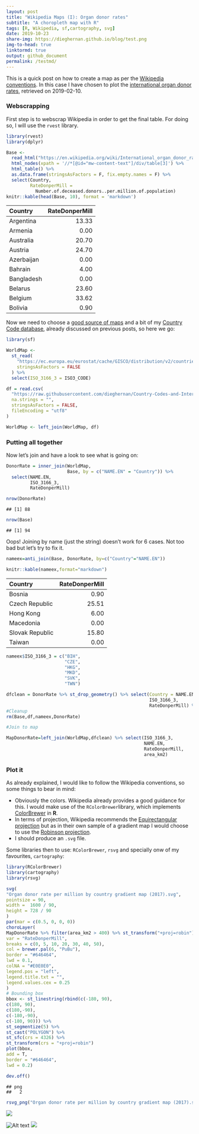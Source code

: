 ```yaml
---
layout: post
title: "Wikipedia Maps (I): Organ donor rates"
subtitle: "A choropleth map with R"
tags: [R, Wikipedia, sf,cartography, svg]
date: 2019-10-23
share-img: https://dieghernan.github.io/blog/test.png
img-to-head: true
linktormd: true
output: github_document
permalink: /testmd/
---
```


This is a quick post on how to create a map as per the [Wikipedia
conventions](https://en.wikipedia.org/wiki/Wikipedia:WikiProject_Maps/Conventions#Gradient_maps).
In this case I have chosen to plot the [international organ donor
rates](https://en.wikipedia.org/wiki/International_organ_donor_rates),
retrieved on 2019-02-10.

### Webscrapping

First step is to webscrap Wikipedia in order to get the final table. For
doing so, I will use the `rvest` library.

``` r
library(rvest)
library(dplyr)

Base <-
  read_html("https://en.wikipedia.org/wiki/International_organ_donor_rates") %>%
  html_nodes(xpath = '//*[@id="mw-content-text"]/div/table[3]') %>%
  html_table() %>%
  as.data.frame(stringsAsFactors = F, fix.empty.names = F) %>%
  select(Country,
         RateDonperMill =
           Number.of.deceased.donors..per.million.of.population)
knitr::kable(head(Base, 10), format = 'markdown')
```

| Country    | RateDonperMill |
| :--------- | -------------: |
| Argentina  |          13.33 |
| Armenia    |           0.00 |
| Australia  |          20.70 |
| Austria    |          24.70 |
| Azerbaijan |           0.00 |
| Bahrain    |           4.00 |
| Bangladesh |           0.00 |
| Belarus    |          23.60 |
| Belgium    |          33.62 |
| Bolivia    |           0.90 |

Now we need to choose a [good source of
maps](https://dieghernan.github.io/201906_Beautiful2/) and a bit of my
[Country Code
database](https://dieghernan.github.io/201904_Using-CountryCodes/),
already discussed on previous posts, so here we go:

``` r
library(sf)

WorldMap <-
  st_read(
    "https://ec.europa.eu/eurostat/cache/GISCO/distribution/v2/countries/geojson/CNTR_RG_10M_2016_3857.geojson",
    stringsAsFactors = FALSE
  ) %>%
  select(ISO_3166_3 = ISO3_CODE)

df = read.csv(
  "https://raw.githubusercontent.com/dieghernan/Country-Codes-and-International-Organizations/master/outputs/Countrycodes.csv",
  na.strings = "",
  stringsAsFactors = FALSE,
  fileEncoding = "utf8"
)

WorldMap <- left_join(WorldMap, df)
```

### Putting all together

Now let’s join and have a look to see what is going on:

``` r
DonorRate = inner_join(WorldMap,
                       Base, by = c("NAME.EN" = "Country")) %>%
  select(NAME.EN,
         ISO_3166_3,
         RateDonperMill)

nrow(DonorRate)
```

    ## [1] 88

``` r
nrow(Base)
```

    ## [1] 94

Oops\! Joining by name (just the string) doesn’t work for 6 cases. Not
too bad but let’s try to fix it.

``` r
nameex=anti_join(Base, DonorRate, by=c("Country"="NAME.EN"))

knitr::kable(nameex,format="markdown")
```

| Country         | RateDonperMill |
| :-------------- | -------------: |
| Bosnia          |           0.90 |
| Czech Republic  |          25.51 |
| Hong Kong       |           6.00 |
| Macedonia       |           0.00 |
| Slovak Republic |          15.80 |
| Taiwan          |           0.00 |

``` r
nameex$ISO_3166_3 = c("BIH",
                      "CZE",
                      "HKG",
                      "MKD",
                      "SVK",
                      "TWN")

dfclean = DonorRate %>% st_drop_geometry() %>% select(Country = NAME.EN,
                                                      ISO_3166_3,
                                                      RateDonperMill) %>% rbind(nameex)
#Cleanup
rm(Base,df,nameex,DonorRate)

#Join to map

MapDonorRate=left_join(WorldMap,dfclean) %>% select(ISO_3166_3,
                                                    NAME.EN,
                                                    RateDonperMill,
                                                    area_km2)
```

### Plot it

As already explained, I would like to follow the Wikipedia conventions,
so some things to bear in mind:

  - Obviously the colors. Wikipedia already provides a good guidance for
    this. I would make use of the `RColorBrewer`library, which
    implements
    [ColorBrewer](http://colorbrewer2.org/#type=sequential&scheme=PuBu&n=9)
    in **R**.
  - In terms of projection, Wikipedia recommends the [Equirectangular
    projection](https://en.wikipedia.org/wiki/Equirectangular_projection)
    but as in their own sample of a gradient map I would choose to use
    the [Robinson
    projection](https://en.wikipedia.org/wiki/Robinson_projection).
  - I should produce an `.svg` file.

Some libraries then to use: `RColorBrewer`, `rsvg` and specially onw of
my favourites, `cartography`:

``` r
library(RColorBrewer)
library(cartography)
library(rsvg)

svg(
"Organ donor rate per million by country gradient map (2017).svg",
pointsize = 90,
width =  1600 / 90,
height = 728 / 90
)
par(mar = c(0.5, 0, 0, 0))
choroLayer(
MapDonorRate %>% filter(area_km2 > 400) %>% st_transform("+proj=robin") ,
var = "RateDonperMill",
breaks = c(0, 5, 10, 20, 30, 40, 50),
col = brewer.pal(6, "PuBu"),
border = "#646464",
lwd = 0.1,
colNA = "#E0E0E0",
legend.pos = "left",
legend.title.txt = "",
legend.values.cex = 0.25
)
# Bounding box
bbox <- st_linestring(rbind(c(-180, 90),
c(180, 90),
c(180,-90),
c(-180,-90),
c(-180, 90))) %>%
st_segmentize(5) %>%
st_cast("POLYGON") %>%
st_sfc(crs = 4326) %>%
st_transform(crs = "+proj=robin")
plot(bbox,
add = T,
border = "#646464",
lwd = 0.2)

dev.off()
```

    ## png 
    ##   2

``` r
rsvg_png("Organ donor rate per million by country gradient map (2017).svg","DonorRate.png")
```

<img src="test.png" style="display: block; margin: auto;" />

![Alt
text](test.svg)
<img src="test.svg">
